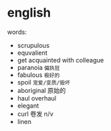 # english

words:

- scrupulous
- equvalient
- get acquainted with colleague
- paranoia `偏执狂`
- fabulous `极好的`
- spoil `宠爱/变质/毁坏`
- aboriginal 原始的
- haul overhaul
- elegant
- curl 卷发 n/v
- linen
